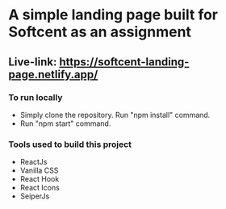 # A simple landing page built for Softcent as an assignment

## Live-link: https://softcent-landing-page.netlify.app/

### To run locally
* Simply clone the repository. Run "npm install" command.
* Run "npm start" command.

### Tools used to build this project
* ReactJs
* Vanilla CSS 
* React Hook
* React Icons
* SeiperJs